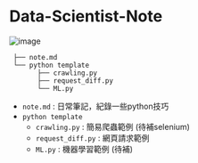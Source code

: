 # Data-Scientist-Note

![image](https://img.shields.io/badge/python-3.7-blue.svg)

```
 ├── note.md   
 └── python template
       ├── crawling.py
       ├── request_diff.py
       └── ML.py
```

- `note.md` : 日常筆記，紀錄一些python技巧
- `python template`
    - `crawling.py` : 簡易爬蟲範例 (待補selenium)
    - `request_diff.py` : 網頁請求範例 
    - `ML.py` : 機器學習範例 (待補)
